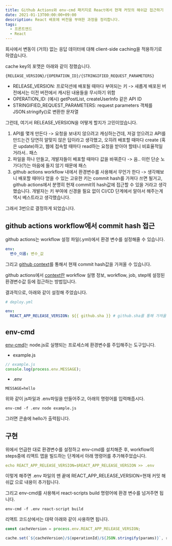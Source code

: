 ```yaml
---
title: Github Actions와 env-cmd 패키지로 React에서 현재 커밋의 해쉬값 접근하기
date: 2021-01-13T00:00:00+09:00
description: React 배포에 버전을 부여한 과정을 정리합니다.
tags:
  - 프론트엔드
  - React
---
```


회사에서 변동이 (거의) 없는 응답 데이터에 대해 client-side caching을 적용하기로 하였습니다.

cache key의 포맷은 아래와 같이 정했습니다.

```
{RELEASE_VERSION}/{OPERATION_ID}/{STRINGIFIED_REQUEST_PARAMETERS}
```

- RELEASE_VERSION: 프로덕션에 배포될 때마다 부여되는 키 -> 새롭게 배포된 버전에서는 이전 버전에서 캐시된 내용들을 무시하기 위함
- OPERATION_ID: (예시) getPostList, createUserInfo 같은 API ID
- STRINGIFIED_REQUEST_PARAMETERS: request parameters 객체를 JSON.stringify()로 변환한 문자열

그런데, 여기서 RELEASE_VERSION을 어떻게 할지가 고민이었습니다.

1. API를 몇개 만든다 -> 요청을 보내지 않으려고 캐싱하는건데, 저걸 얻으려고 API를 만드는건 당연히 알맞지 않은 답이라고 생각했고, 오히려 배포할 때마다 create (혹은 update)하고, 웹에 접속할 때마다 read하는 요청을 받아야 할테니 비효율적일거라서.. 패스
2. 파일을 하나 만들고, 개발자들이 배포할 때마다 값을 바꿔준다 -> 음.. 이런 단순 노가다(?)는 마음에 들지 않기 때문에 패스
3. github actions workflow 내에서 환경변수를 사용해서 무언가 한다 -> 생각해보니 배포할 때마다 얻을 수 있는 고유한 키는 commit hash를 가져다 쓰면 될거고, github actions에서 분명히 현재 commit의 hash값에 접근할 수 있을 거라고 생각했습니다. 개발자는 키 부여에 신경쓸 필요 없이 CI/CD 단계에서 알아서 해주는게 역시 베스트라고 생각했습니다.

그래서 3번으로 결정하게 되었습니다.

## github actions workflow에서 commit hash 접근

github actions는 workflow 설정 파일(.yml)에서 환경 변수를 설정해줄 수 있습니다.

```yml
env:
  변수_이름: 변수_값
```

그리고 [github context](https://docs.github.com/en/free-pro-team@latest/actions/reference/context-and-expression-syntax-for-github-actions#github-context)를 통해서 현재 commit hash값을 가져올 수 있습니다.

github actions에서 [context란](https://docs.github.com/en/free-pro-team@latest/actions/reference/context-and-expression-syntax-for-github-actions#contexts) workflow 실행 정보, workflow, job, step에 설정된 환경변수값 등에 접근하는 방법입니다.

결과적으로, 아래와 같이 설정해 주었습니다.

```yml
# deploy.yml

env:
  REACT_APP_RELEASE_VERSION: ${{ github.sha }} # github.sha를 통해 가져올 수 있음
```

## env-cmd

[env-cmd](https://www.npmjs.com/package/env-cmd)는 node.js로 실행되는 프로세스에 환경변수를 주입해주는 도구입니다.

- example.js

```javascript
// example.js
console.log(process.env.MESSAGE);
```

- .env

```
MESSAGE=hello
```

위와 같이 js파일과 .env파일을 만들어주고, 아래의 명령어를 입력해줍시다.

```
env-cmd -f .env node example.js
```

그러면 콘솔에 hello가 출력됩니다.

## 구현

위에서 언급한 대로 환경변수를 설정하고 env-cmd를 설치해준 후, workflow의 steps중에 리액트 앱을 빌드하는 단계에서 아래 명령어를 추가해주었습니다.

```yml
echo REACT_APP_RELEASE_VERSION=$REACT_APP_RELEASE_VERSION >> .env
```

이렇게 해주면 .env 파일의 맨 끝에 REACT_APP_RELEASE_VERSION=현재 커밋 해쉬값 으로 내용이 추가됩니다.

그리고 env-cmd를 사용해서 react-scripts build 명령어에 환경 변수를 넘겨주면 됩니다.

```
env-cmd -f .env react-script build
```

리액트 코드상에서는 대략 아래와 같이 사용하면 됩니다.

```typescript
const cacheVersion = process.env.REACT_APP_RELEASE_VERSION;

cache.set(`${cacheVersion}/${operationId}/${JSON.stringify(params)}`, response);
```
